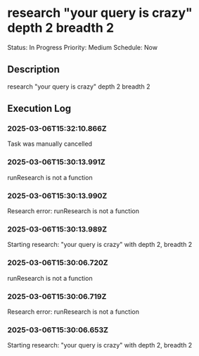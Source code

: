 # research "your query is crazy" depth 2 breadth 2

Status: In Progress
Priority: Medium
Schedule: Now

## Description

research "your query is crazy" depth 2 breadth 2

## Execution Log

### 2025-03-06T15:32:10.866Z
Task was manually cancelled

### 2025-03-06T15:30:13.991Z
runResearch is not a function

### 2025-03-06T15:30:13.990Z
Research error: runResearch is not a function

### 2025-03-06T15:30:13.989Z
Starting research: "your query is crazy" with depth 2, breadth 2

### 2025-03-06T15:30:06.720Z
runResearch is not a function

### 2025-03-06T15:30:06.719Z
Research error: runResearch is not a function

### 2025-03-06T15:30:06.653Z
Starting research: "your query is crazy" with depth 2, breadth 2
